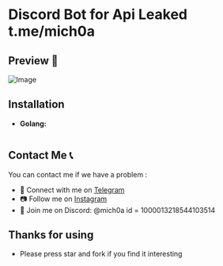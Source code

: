 # Discord Bot for Api Leaked t.me/mich0a

## Preview 👀
![Image](https://media.discordapp.net/attachments/1140987090843213826/1141573479519486032/image.png)

## Installation

- **Golang:**
  ```bash
  
  ```

## Contact Me 📞

You can contact me if we have a problem :

- 🚀 Connect with me on [Telegram](https://t.me/mich0a)
- 📷 Follow me on [Instagram](https://www.instagram.com/mich.0a)
- 💬 Join me on Discord: @mich0a id = 1000013218544103514

## Thanks for using

- Please press star and fork if you find it interesting
